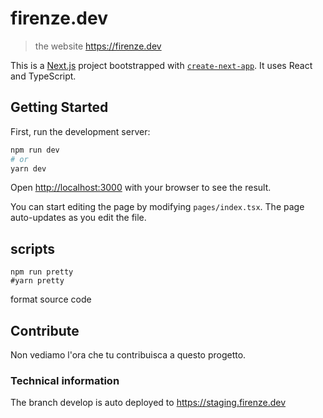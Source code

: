 # firenze.dev 

> the website https://firenze.dev

This is a [Next.js](https://nextjs.org/) project bootstrapped with [`create-next-app`](https://github.com/vercel/next.js/tree/canary/packages/create-next-app). It uses React and TypeScript.

## Getting Started

First, run the development server:

```bash
npm run dev
# or
yarn dev
```

Open [http://localhost:3000](http://localhost:3000) with your browser to see the result.

You can start editing the page by modifying `pages/index.tsx`. The page auto-updates as you edit the file.

## scripts 

```
npm run pretty
#yarn pretty
```

format source code

## Contribute 

Non vediamo l'ora che tu contribuisca a questo progetto.

### Technical information

The branch develop is auto deployed to https://staging.firenze.dev 

